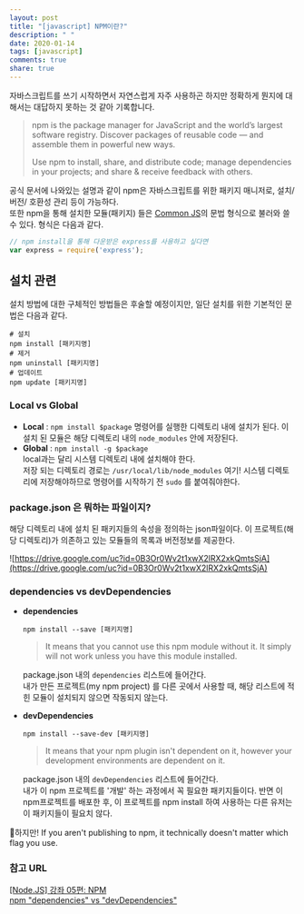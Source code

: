 ```yaml
---
layout: post
title: "[javascript] NPM이란?"
description: " "
date: 2020-01-14
tags: [javascript]
comments: true
share: true
---
```



자바스크립트를 쓰기 시작하면서 자연스럽게 자주 사용하곤 하지만 정확하게 뭔지에 대해서는 대답하지 못하는 것 같아 기록합니다.

> npm is the package manager for JavaScript and the world’s largest software registry. Discover packages of reusable code — and assemble them in powerful new ways.
>
> Use npm to install, share, and distribute code; manage dependencies in your projects; and share & receive feedback with others.

공식 문서에 나와있는 설명과 같이 npm은 자바스크립트를 위한 패키지 매니저로, 설치/버전/ 호환성 관리 등이 가능하다.<br>또한 npm을 통해 설치한 모듈(패키지) 들은 [Common JS](https://github.com/Shinye/TIL/blob/master/JavaScript/module.md#모듈-포맷)의 문법 형식으로 불러와 쓸 수 있다. 형식은 다음과 같다.

```javascript
// npm install을 통해 다운받은 express를 사용하고 싶다면
var express = require('express');
```



## 설치 관련

설치 방법에 대한 구체적인 방법들은 후술할 예정이지만, 일단 설치를 위한 기본적인 문법은 다음과 같다.

```shell
# 설치
npm install [패키지명]
# 제거
npm uninstall [패키지명]
# 업데이트
npm update [패키지명]
```



### Local vs Global

- **Local** : `npm install $package` 명령어를 실행한 디렉토리 내에 설치가 된다. 이 설치 된 모듈은 해당 디렉토리 내의  `node_modules` 안에 저장된다.
- **Global** : `npm install -g $package` <br> local과는 달리 시스템 디렉토리 내에 설치해야 한다.<br>저장 되는 디렉토리 경로는 `/usr/local/lib/node_modules` 여기! 시스템 디렉토리에 저장해야하므로 명령어를 시작하기 전 `sudo` 를 붙여줘야한다.



### package.json 은 뭐하는 파일이지?

해당 디렉토리 내에 설치 된 패키지들의 속성을 정의하는 json파일이다. 이 프로젝트(해당 디렉토리)가 의존하고 있는 모듈들의 목록과 버전정보를 제공한다. 

![https://drive.google.com/uc?id=0B3Or0Wv2t1xwX2lRX2xkQmtsSjA](https://drive.google.com/uc?id=0B3Or0Wv2t1xwX2lRX2xkQmtsSjA)



### dependencies vs devDependencies

- **dependencies**

  ```shell
  npm install --save [패키지명]
  ```

  > It means that you cannot use this npm module without it. It simply will not work unless you have this module installed.

  package.json 내의 `dependencies` 리스트에 들어간다.<br>내가 만든 프로젝트(my npm project) 를 다른 곳에서 사용할 때, 해당 리스트에 적힌 모듈이 설치되지 않으면 작동되지 않는다.

- **devDependencies**

  ```shell
  npm install --save-dev [패키지명]
  ```

  > It means that your npm plugin isn't dependent on it, however your development environments are dependent on it.

  package.json 내의 `devDependencies` 리스트에 들어간다.<br>내가 이 npm 프로젝트를 '개발' 하는 과정에서 꼭 필요한 패키지들이다. 반면 이 npm프로젝트를 배포한 후, 이 프로젝트를 npm install 하여 사용하는 다른 유저는 이 패키지들이 필요치 않다.

📌하지만! If you aren't publishing to npm, it technically doesn't matter which flag you use.



### 참고 URL

[[Node.JS] 강좌 05편: NPM](https://velopert.com/241)<br>[npm "dependencies" vs "devDependencies"](https://www.linkedin.com/pulse/npm-dependencies-vs-devdependencies-daniel-tonon)